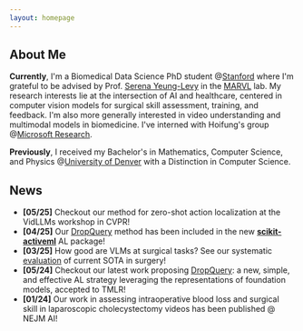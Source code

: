 ```yaml
---
layout: homepage
---
```


## About Me

**Currently**, I'm a Biomedical Data Science PhD student @[Stanford](https://www.stanford.edu/) where I'm grateful to be advised by Prof. [Serena Yeung-Levy](https://ai.stanford.edu/~syyeung/) in the [MARVL](https://marvl.stanford.edu/index.html) lab. My research interests lie at the intersection of AI and healthcare, centered in computer vision models for surgical skill assessment, training, and feedback. I'm also more generally interested in video understanding and multimodal models in biomedicine. I've interned with Hoifung's group @[Microsoft Research](https://www.microsoft.com/en-us/research/people/hoifung/).

**Previously**, I received my Bachelor's in Mathematics, Computer Science, and Physics @[University of Denver](https://www.du.edu/) with a Distinction in Computer Science.

## News

- **[05/25]** Checkout our method for zero-shot action localization at the VidLLMs workshop in CVPR!
- **[04/25]** Our [DropQuery](https://github.com/sanketx/AL-foundation-models) method has been included in the new **[scikit-activeml](https://github.com/scikit-activeml/scikit-activeml)** AL package!
- **[03/25]** How good are VLMs at surgical tasks? See our systematic [evaluation](https://arxiv.org/abs/2504.02799) of current SOTA in surgery!
- **[05/24]** Checkout our latest work proposing [DropQuery](https://github.com/sanketx/AL-foundation-models): a new, simple, and effective AL strategy leveraging the representations of foundation models, accepted to TMLR!
- **[01/24]** Our work in assessing intraoperative blood loss and surgical skill in laparoscopic cholecystectomy videos has been published @ NEJM AI!
